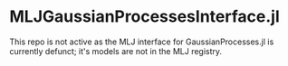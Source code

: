 # MLJGaussianProcessesInterface.jl

This repo is not active as the MLJ interface for GaussianProcesses.jl is currently defunct; it's models are not in the MLJ registry.
